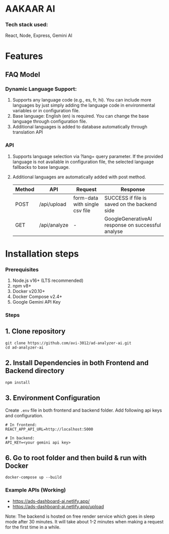 # AAKAAR AI


### Tech stack used:
React, Node, Express, Gemini AI

# Features

## FAQ Model
### Dynamic Language Support:
1. Supports any language code (e.g., es, fr, hi). You can include more languages by just simply adding the language code in environmental variables or in configuration file.
2. Base language: English (en) is required. You can change the base language through configuration file.
3. Additional languages is added to database automatically through translation API

### API
1. Supports language selection via ?lang= query parameter. If the provided language is not available in configuration file, the selected language fallbacks to base language.
2. Additional languages are automatically added with post method.
   
    Method | API | Request | Response 
   --- | --- | --- | --- |
   POST | /api/upload | form-data with single csv file | SUCCESS if file is saved on the backend side
   GET | /api/analyze | - | GoogleGenerativeAI response on successful analyse

# Installation steps

  ### Prerequisites
  1. Node.js v16+ (LTS recommended)
  2. npm v8+
  3. Docker v20.10+
  4. Docker Compose v2.4+
  5. Google Gemini API Key

  ### Steps
  ## 1. Clone repository
  ```
  git clone https://github.com/avi-3012/ad-analyzer-ai.git
  cd ad-analyzer-ai
  ```
  ## 2. Install Dependencies in both Frontend and Backend directory
  ```
  npm install
  ```
  ## 3. Environment Configuration

  Create ```.env``` file in both frontend and backend folder. Add following api keys and configuration.
  ```
  # In frontend:
  REACT_APP_API_URL=http://localhost:5000

  # In backend:
  API_KEY=<your gemini api key>
  ```

  ## 6. Go to root folder and then build & run with Docker
  ```
  docker-compose up --build
  ```

### Example APIs (Working)

* https://ads-dashboard-ai.netlify.app/
* https://ads-dashboard-ai.netlify.app/upload

Note: The backend is hosted on free render service which goes in sleep mode after 30 minutes. It will take about 1-2 minutes when making a request for the first time in a while.



